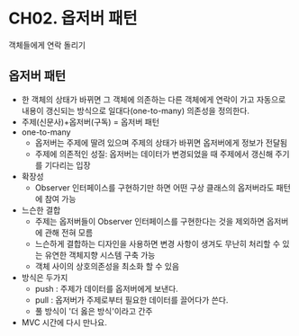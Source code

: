# CH02. 옵저버 패턴

객체들에게 연락 돌리기 

## 옵저버 패턴
- 한 객체의 상태가 바뀌면 그 객체에 의존하는 다른 객체에게 연락이 가고 자동으로 내용이 갱신되는 방식으로 일대다(one-to-many) 의존성을 정의한다.
- 주제(신문사)+옵저버(구독) = 옵저버 패턴 
- one-to-many
  - 옵저버는 주제에 딸려 있으며 주제의 상태가 바뀌면 옵저버에게 정보가 전달됨
  - 주제에 의존적인 성질: 옵저버는 데이터가 변경되었을 때 주제에서 갱신해 주기를 기다리는 입장 
- 확장성
  - Observer 인터페이스를 구현하기만 하면 어떤 구상 클래스의 옵저버라도 패턴에 참여 가능
- 느슨한 결합
  - 주제는 옵저버들이 Observer 인터페이스를 구현한다는 것을 제외하면 옵저버에 관해 전혀 모름
  - 느슨하게 결합하는 디자인을 사용하면 변경 사항이 생겨도 무난히 처리할 수 있는 유연한 객체지향 시스템 구축 가능
  - 객체 사이의 상호의존성을 최소화 할 수 있음 
- 방식은 두가지
  - push : 주제가 데이터를 옵저버에게 보낸다.
  - pull : 옵저버가 주제로부터 필요한 데이터를 끌어다가 쓴다.
  - 풀 방식이 '더 옳은 방식'이라고 간주
- MVC 시간에 다시 만나요. 
